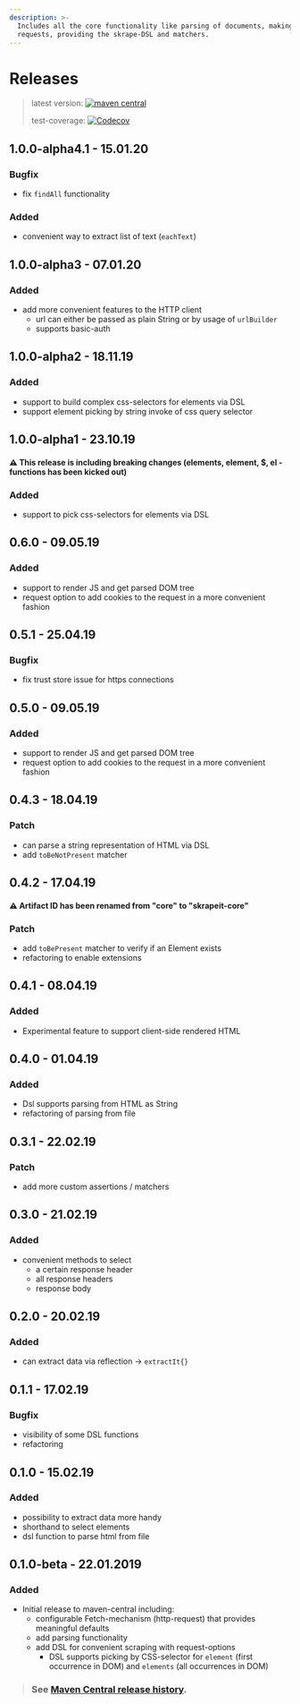 ```yaml
---
description: >-
  Includes all the core functionality like parsing of documents, making http
  requests, providing the skrape-DSL and matchers.
---
```


# Releases

> latest version: [![maven central](https://img.shields.io/maven-central/v/it.skrape/skrapeit-core.svg?color=0)](https://search.maven.org/search?q=g:it.skrape%20AND%20a:skrapeit-core&skrapeit-core=gav)
>
> test-coverage: [![Codecov](https://img.shields.io/codecov/c/github/skrapeit/skrape.it.svg)](https://codecov.io/gh/skrapeit/skrape.it)

## 1.0.0-alpha4.1 - 15.01.20

### Bugfix

* fix `findAll`  functionality 

### Added

* convenient way to extract list of text \(`eachText`\)

## 1.0.0-alpha3 - 07.01.20

### Added

* add more convenient features to the HTTP client
  * url can either be passed as plain String or by usage of `urlBuilder`
  * supports basic-auth

## 1.0.0-alpha2 - 18.11.19

### Added

* support to build complex css-selectors for elements via DSL
* support element picking by string invoke of css query selector

## 1.0.0-alpha1 - 23.10.19

#### ⚠ This release is including breaking changes \(elements, element, $, el - functions has been kicked out\)

### Added

* support to pick css-selectors for elements via DSL

## 0.6.0 - 09.05.19

### Added

* support to render JS and get parsed DOM tree
* request option to add cookies to the request in a more convenient fashion

## 0.5.1 - 25.04.19

### Bugfix

* fix trust store issue for https connections

## 0.5.0 - 09.05.19

### Added

* support to render JS and get parsed DOM tree
* request option to add cookies to the request in a more convenient fashion

## 0.4.3 - 18.04.19

### Patch

* can parse a string representation of HTML via DSL
* add `toBeNotPresent` matcher

## 0.4.2 - 17.04.19

#### ⚠ Artifact ID has been renamed from "core" to "skrapeit-core"

### Patch

* add `toBePresent` matcher to verify if an Element exists
* refactoring to enable extensions

## 0.4.1 - 08.04.19

### Added

* Experimental feature to support client-side rendered HTML

## 0.4.0 - 01.04.19

### Added

* Dsl supports parsing from HTML as String
* refactoring of parsing from file 

## 0.3.1 - 22.02.19

### Patch

* add more custom assertions / matchers

## 0.3.0 - 21.02.19

### Added

* convenient methods to select
  * a certain response header
  * all response headers
  * response body

## 0.2.0 - 20.02.19

### Added

* can extract data via reflection -&gt; `extractIt{}`

## 0.1.1 - 17.02.19

### Bugfix

* visibility of some DSL functions
* refactoring

## 0.1.0 - 15.02.19

### Added

* possibility to extract data more handy 
* shorthand to select elements
* dsl function to parse html from file

## 0.1.0-beta - 22.01.2019

### Added

* Initial release to maven-central including:
  * configurable Fetch-mechanism \(http-request\) that provides meaningful defaults
  * add parsing functionality
  * add DSL for convenient scraping with request-options
    * DSL supports picking  by CSS-selector for `element` \(first occurrence in DOM\) and `elements` \(all occurrences in DOM\)

> ### See [**Maven Central release history**](https://search.maven.org/search?q=g:it.skrape%20AND%20a:core&core=gav)**.**

